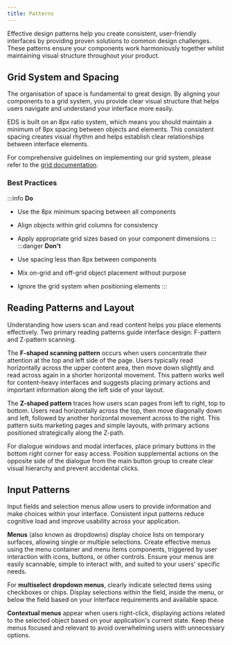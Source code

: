 ```yaml
---
title: Patterns
---
```


Effective design patterns help you create consistent, user-friendly interfaces by providing proven solutions to common design challenges. These patterns ensure your components work harmoniously together whilst maintaining visual structure throughout your product.

## Grid System and Spacing

The organisation of space is fundamental to great design. By aligning your components to a grid system, you provide clear visual structure that helps users navigate and understand your interface more easily.

EDS is built on an 8px ratio system, which means you should maintain a minimum of 8px spacing between objects and elements. This consistent spacing creates visual rhythm and helps establish clear relationships between interface elements.

For comprehensive guidelines on implementing our grid system, please refer to the [grid documentation](./design-tokens/grid.md).

### Best Practices

:::info **Do**

- Use the 8px minimum spacing between all components
- Align objects within grid columns for consistency
- Apply appropriate grid sizes based on your component dimensions
  :::
  :::danger **Don't**

- Use spacing less than 8px between components
- Mix on-grid and off-grid object placement without purpose
- Ignore the grid system when positioning elements
  :::

## Reading Patterns and Layout

Understanding how users scan and read content helps you place elements effectively. Two primary reading patterns guide interface design: F-pattern and Z-pattern scanning.

The **F-shaped scanning pattern** occurs when users concentrate their attention at the top and left side of the page. Users typically read horizontally across the upper content area, then move down slightly and read across again in a shorter horizontal movement. This pattern works well for content-heavy interfaces and suggests placing primary actions and important information along the left side of your layout.

The **Z-shaped pattern** traces how users scan pages from left to right, top to bottom. Users read horizontally across the top, then move diagonally down and left, followed by another horizontal movement across to the right. This pattern suits marketing pages and simple layouts, with primary actions positioned strategically along the Z-path.

For dialogue windows and modal interfaces, place primary buttons in the bottom right corner for easy access. Position supplemental actions on the opposite side of the dialogue from the main button group to create clear visual hierarchy and prevent accidental clicks.

## Input Patterns

Input fields and selection menus allow users to provide information and make choices within your interface. Consistent input patterns reduce cognitive load and improve usability across your application.

**Menus** (also known as dropdowns) display choice lists on temporary surfaces, allowing single or multiple selections. Create effective menus using the menu container and menu items components, triggered by user interaction with icons, buttons, or other controls. Ensure your menus are easily scannable, simple to interact with, and suited to your users' specific needs.

For **multiselect dropdown menus**, clearly indicate selected items using checkboxes or chips. Display selections within the field, inside the menu, or below the field based on your interface requirements and available space.

**Contextual menus** appear when users right-click, displaying actions related to the selected object based on your application's current state. Keep these menus focused and relevant to avoid overwhelming users with unnecessary options.
